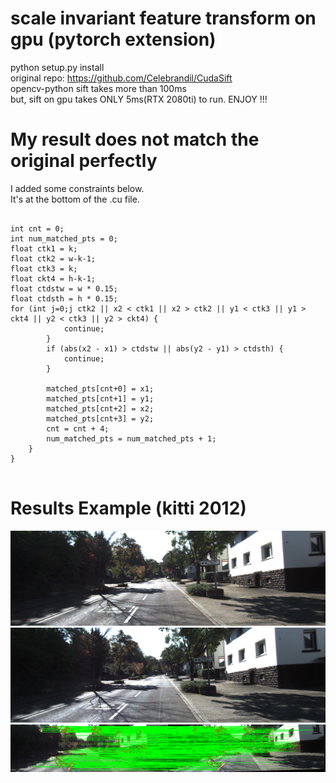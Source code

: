 # scale invariant feature transform on gpu (pytorch extension)
python setup.py install<br/>
original repo: https://github.com/Celebrandil/CudaSift<br/>
opencv-python sift takes more than 100ms<br/>
but, sift on gpu takes ONLY 5ms(RTX 2080ti) to run. ENJOY !!!<br/>

# My result does not match the original perfectly<br/>
I added some constraints below.<br/>
It's at the bottom of the .cu file.<br/>

<pre>
<code>
int cnt = 0;
int num_matched_pts = 0;
float ctk1 = k;
float ctk2 = w-k-1;
float ctk3 = k;
float ckt4 = h-k-1;
float ctdstw = w * 0.15;
float ctdsth = h * 0.15;
for (int j=0;j<numPts;j++) { 
    if (sift1[j].match_error<5) {
        float x1 = sift1[j].xpos;
        float y1 = sift1[j].ypos;
        float x2 = sift1[j].match_xpos;
        float y2 = sift1[j].match_ypos;

        if (x1 < ctk1 || x1 > ctk2 || x2 < ctk1 || x2 > ctk2 || y1 < ctk3 || y1 > ckt4 || y2 < ctk3 || y2 > ckt4) {
            continue;
        }
        if (abs(x2 - x1) > ctdstw || abs(y2 - y1) > ctdsth) {
            continue;
        }

        matched_pts[cnt+0] = x1;
        matched_pts[cnt+1] = y1;
        matched_pts[cnt+2] = x2;
        matched_pts[cnt+3] = y2;
        cnt = cnt + 4;
        num_matched_pts = num_matched_pts + 1;
    }
}
</code>
</pre>

# Results Example (kitti 2012)
![left](https://github.com/sjg918/sift/blob/main/left.png?raw=true)
![right](https://github.com/sjg918/sift/blob/main/right.png?raw=true)
![result](https://github.com/sjg918/sift/blob/main/hi.png?raw=true)
